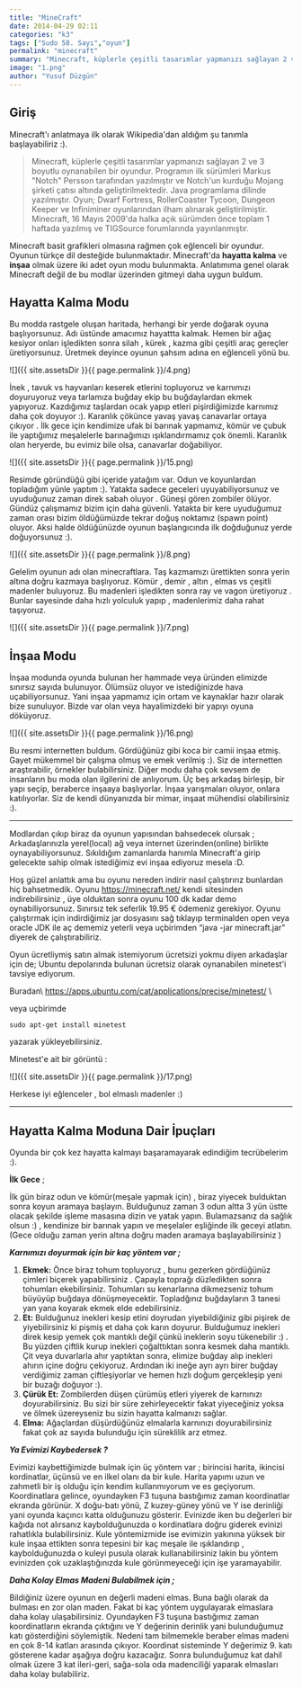 ```yaml
---
title: "MineCraft"
date: 2014-04-29 02:11
categories: "k3"
tags: ["Sudo 58. Sayı","oyun"]
permalink: "minecraft"
summary: "Minecraft, küplerle çeşitli tasarımlar yapmanızı sağlayan 2 ve 3 boyutlu oynanabilen bir oyundur."
image: "1.png"
author: "Yusuf Düzgün"
---
```

## Giriş

Minecraft'ı anlatmaya ilk olarak Wikipedia'dan aldığım şu tanımla başlayabiliriz :).

> <i class="orange quote left icon"></i>Minecraft, küplerle çeşitli tasarımlar yapmanızı sağlayan 2 ve 3
> boyutlu oynanabilen bir oyundur. Programın ilk sürümleri Markus
> "Notch" Persson tarafından yazılmıştır ve Notch'un kurduğu Mojang
> şirketi çatısı altında geliştirilmektedir. Java programlama dilinde
> yazılmıştır. Oyun; Dwarf Fortress, RollerCoaster Tycoon, Dungeon
> Keeper ve Infiniminer oyunlarından ilham alınarak geliştirilmiştir.
> Minecraft, 16 Mayıs 2009'da halka açık sürümden önce toplam 1 haftada
> yazılmış ve TIGSource forumlarında yayınlanmıştır.

Minecraft basit grafikleri olmasına rağmen çok eğlenceli bir oyundur. Oyunun türkçe dil desteğide bulunmaktadır. Minecraft'da **hayatta kalma** ve **inşaa** olmak üzere iki adet oyun modu bulunmakta. Anlatımıma genel olarak Minecraft değil de bu modlar üzerinden gitmeyi daha uygun buldum.

## Hayatta Kalma Modu

Bu modda rastgele oluşan haritada, herhangi bir yerde doğarak oyuna başlıyorsunuz. Adı üstünde amacımız hayattta kalmak. Hemen bir ağaç kesiyor onları işledikten sonra silah , kürek , kazma gibi çeşitli araç gereçler üretiyorsunuz. Üretmek deyince oyunun şahsım adına en eğlenceli yönü bu.

![]({{ site.assetsDir }}{{ page.permalink }}/4.png)

İnek , tavuk vs hayvanları keserek etlerini topluyoruz ve karnımızı doyuruyoruz veya tarlamıza buğday ekip bu buğdaylardan ekmek yapıyoruz. Kazdığımız taşlardan ocak yapıp etleri pişirdiğimizde karnımız daha çok doyuyor :). Karanlık çökünce yavaş yavaş canavarlar ortaya çıkıyor . İlk gece için kendimize ufak bi barınak yapmamız, kömür ve çubuk ile yaptığımız meşalelerle barınağımızı ışıklandırmamız çok önemli. Karanlık olan heryerde, bu evimiz bile olsa, canavarlar doğabiliyor.

![]({{ site.assetsDir }}{{ page.permalink }}/15.png)

Resimde göründüğü gibi içeride yatağım var. Odun ve koyunlardan topladığım yünle yaptım :). Yatakta sadece geceleri uyuyabiliyorsunuz ve uyuduğunuz zaman direk sabah oluyor . Güneşi gören zombiler ölüyor. Gündüz çalışmamız bizim için daha güvenli. Yatakta bir kere uyuduğumuz zaman orası bizim öldüğümüzde tekrar doğuş noktamız (spawn point) oluyor. Aksi halde öldüğünüzde oyunun başlangıcında ilk doğduğunuz yerde doğuyorsunuz :).

![]({{ site.assetsDir }}{{ page.permalink }}/8.png)

Gelelim oyunun adı olan minecraftlara. Taş kazmamızı ürettikten sonra yerin altına doğru kazmaya başlıyoruz. Kömür , demir , altın , elmas vs çeşitli madenler buluyoruz. Bu madenleri işledikten sonra ray ve vagon üretiyoruz . Bunlar sayesinde daha hızlı yolculuk yapıp , madenlerimiz daha rahat taşıyoruz.

![]({{ site.assetsDir }}{{ page.permalink }}/7.png)

## İnşaa Modu

İnşaa modunda oyunda bulunan her hammade veya üründen elimizde sınırsız sayıda bulunuyor. Ölümsüz oluyor ve istediğinizde hava uçabiliyorsunuz. Yani inşaa yapmamız için ortam ve kaynaklar hazır olarak bize sunuluyor. Bizde var olan veya hayalimizdeki bir yapıyı oyuna döküyoruz.

![]({{ site.assetsDir }}{{ page.permalink }}/16.png)

Bu resmi internetten buldum. Gördüğünüz gibi koca bir camii inşaa etmiş. Gayet mükemmel bir çalışma olmuş ve emek verilmiş :). Siz de internetten araştırabilir, örnekler bulabilirsiniz. Diğer modu daha çok sevsem de insanların bu moda olan ilgilerini de anlıyorum. Üç beş arkadaş birleşip, bir yapı seçip, beraberce inşaaya başlıyorlar. İnşaa yarışmaları oluyor, onlara katılıyorlar. Siz de kendi dünyanızda bir mimar, inşaat mühendisi olabilirsiniz :).

---

Modlardan çıkıp biraz da oyunun yapısından bahsedecek olursak ;
Arkadaşlarınızla yerel(local) ağ veya internet üzerinden(online)  birlikte oynayabiliyorsunuz. Sıkıldığım zamanlarda hanımla Minecraft'a girip gelecekte sahip olmak istediğimiz evi inşaa ediyoruz mesela :D.

Hoş güzel anlattık ama bu oyunu nereden indirir nasıl çalıştırırız bunlardan hiç bahsetmedik. Oyunu <https://minecraft.net/> kendi sitesinden indirebilirsiniz , üye olduktan sonra oyunu 100 dk kadar demo oynabiliyorsunuz. Sınırsız tek seferlik 19.95 € ödemeniz gerekiyor. Oyunu çalıştırmak için  indirdiğimiz jar dosyasını sağ tıklayıp terminalden open veya oracle JDK ile aç dememiz yeterli veya uçbirimden “java -jar minecraft.jar” diyerek de çalıştırabiliriz.

Oyun ücretliymiş satın almak istemiyorum ücretsizi yokmu diyen arkadaşlar için de; Ubuntu depolarında bulunan ücretsiz olarak oynanabilen minetest'i tavsiye ediyorum.

Buradan\\
<https://apps.ubuntu.com/cat/applications/precise/minetest/> \\

veya uçbirimde

```
sudo apt-get install minetest
```

 yazarak yükleyebilirsiniz.

Minetest'e ait bir görüntü :

![]({{ site.assetsDir }}{{ page.permalink }}/17.png)

Herkese iyi eğlenceler , bol elmaslı madenler :)

---

## Hayatta Kalma Moduna Dair İpuçları

Oyunda bir çok kez hayatta kalmayı başaramayarak edindiğim tecrübelerim :).

**İlk Gece** ;

İlk gün biraz odun ve kömür(meşale yapmak için) , biraz yiyecek bulduktan sonra koyun aramaya başlayın. Bulduğunuz zaman 3 odun altta 3 yün üstte olacak şekilde işleme masasına dizin ve yatak yapın. Bulamazsanız da sağlık olsun :) , kendinize bir barınak yapın ve meşelaler eşliğinde ilk geceyi atlatın.(Gece olduğu zaman yerin altına doğru maden aramaya başlayabilirsiniz )

***Karnımızı doyurmak için bir kaç yöntem var ;***

1. **Ekmek:** Önce biraz tohum topluyoruz , bunu gezerken gördüğünüz çimleri biçerek yapabilirsiniz . Çapayla toprağı düzledikten sonra tohumları ekebilirsiniz. Tohumları su kenarlarına dikmezseniz tohum büyüyüp buğdaya dönüşmeyecektir. Topladğınız buğdayların 3 tanesi yan yana koyarak ekmek elde edebilirsiniz.
2. **Et:** Bulduğunuz inekleri kesip etini doyrudan yiyebildiğiniz gibi pişirek de yiyebilirsiniz ki pişmiş et daha çok karın doyurur. Bulduğumuz inekleri direk kesip yemek çok mantıklı değil çünkü ineklerin soyu tükenebilir :) . Bu yüzden çiftlik kurup inekleri çoğalttıktan sonra kesmek daha mantıklı. Çit veya duvarlarla ahır yaptıktan sonra, elimize buğday alıp inekleri ahırın içine doğru çekiyoruz. Ardından iki ineğe ayrı ayrı birer buğday verdiğimiz zaman çiftleşiyorlar ve hemen hızlı doğum gerçekleşip yeni bir buzağı doğuyor  :).
3. **Çürük Et:** Zombilerden düşen çürümüş etleri yiyerek de karnınızı doyurabilirsiniz. Bu sizi bir süre zehirleyecektir fakat yiyeceğiniz yoksa ve ölmek üzereyseniz bu sizin hayatta kalmanızı sağlar.
4. **Elma:** Ağaçlardan düşürdüğünüz elmalarla karnınızı doyurabilirsiniz fakat çok az sayıda bulunduğu için süreklilik arz etmez.

***Ya Evimizi Kaybedersek ?***

Evimizi kaybettiğimizde bulmak için üç yöntem var ; birincisi harita, ikincisi kordinatlar, üçünsü ve en ilkel olanı da bir kule. Harita yapımı uzun ve zahmetli bir iş olduğu için kendim kullanmıyorum ve es geçiyorum. Koordinatlara gelince, oyundayken  F3 tuşuna bastığımız zaman koordinatlar ekranda görünür. X doğu-batı yönü, Z kuzey-güney yönü   ve Y ise derinliği yani oyunda kaçıncı katta olduğunuzu gösterir. Evinizde iken bu değerleri bir kağıda not alırsanız kaybolduğunuzda o kordinatlara doğru giderek evinizi rahatlıkla bulabilirsiniz. Kule yöntemizmide ise evimizin yakınına yüksek bir kule inşaa ettikten sonra tepesini bir kaç meşale ile ışıklandırıp , kaybolduğunuzda o kuleyi pusula olarak kullanabilirsiniz lakin bu yöntem evinizden çok uzaklaştığınızda kule görünmeyeceği için işe yaramayabilir.

***Daha Kolay Elmas Madeni Bulabilmek için ;***

Bildiğiniz üzere oyunun en değerli madeni elmas. Buna bağlı olarak da bulması en zor olan maden. Fakat bi kaç yöntem uygulayarak elmaslara daha kolay ulaşabilirsiniz. Oyundayken F3 tuşuna bastığımız zaman koordinatların ekranda çıktığını ve Y değerinin derinlik yani bulunduğumuz katı gösterdiğini söylemiştik. Nedeni tam bilmemekle beraber elmas madeni en çok 8-14 katları arasında çıkıyor. Koordinat sisteminde Y değerimiz 9. katı gösterene kadar aşağıya doğru kazacağız. Sonra bulunduğumuz kat dahil olmak üzere 3 kat ileri-geri, sağa-sola oda madenciliği yaparak elmasları daha kolay bulabiliriz.
